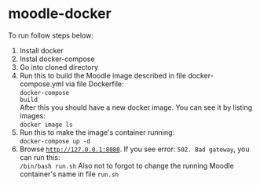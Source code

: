 # moodle-docker
To run follow steps below:<br/>
1. Install docker
2. Instal docker-compose
3. Go into cloned directory
4. Run this to build the Moodle image described in file docker-compose.yml via file Dockerfile:<br/>
<code>docker-compose build</code><br/>
After this you should have a new docker image. You can see it by listing images:<br/>
<code>docker image ls</code><br/>
5. Run this to make the image's container running:<br/>
<code>docker-compose up -d</code>
6. Browse <code>http://127.0.0.1:8080</code>. If you see error: <code>502. Bad gateway</code>, you can run this:<br/>
<code>/bin/bash run.sh</code>
Also not to forgot to change the running Moodle container's name in file <code>run.sh</code> 
